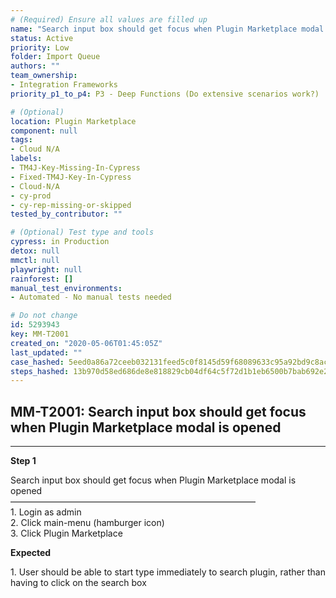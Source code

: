 ```yaml
---
# (Required) Ensure all values are filled up
name: "Search input box should get focus when Plugin Marketplace modal is opened"
status: Active
priority: Low
folder: Import Queue
authors: ""
team_ownership: 
- Integration Frameworks
priority_p1_to_p4: P3 - Deep Functions (Do extensive scenarios work?)

# (Optional)
location: Plugin Marketplace
component: null
tags: 
- Cloud N/A
labels: 
- TM4J-Key-Missing-In-Cypress
- Fixed-TM4J-Key-In-Cypress
- Cloud-N/A
- cy-prod
- cy-rep-missing-or-skipped
tested_by_contributor: ""

# (Optional) Test type and tools
cypress: in Production
detox: null
mmctl: null
playwright: null
rainforest: []
manual_test_environments: 
- Automated - No manual tests needed

# Do not change
id: 5293943
key: MM-T2001
created_on: "2020-05-06T01:45:05Z"
last_updated: ""
case_hashed: 5eed0a86a72ceeb032131feed5c0f8145d59f68089633c95a92bd9c8ac7fcdf64553fb25d9c9561bf9b81064f78e09a2
steps_hashed: 13b970d58ed686de8e818829cb04df64c5f72d1b1eb6500b7bab692e23f060f3a6c67e24512b26bdbf58a30f7ce0e551
---
```


<!-- (Auto-generated) Based on frontmatter's "key" and "name" -->

## MM-T2001: Search input box should get focus when Plugin Marketplace modal is opened

---

**Step 1**

Search input box should get focus when Plugin Marketplace modal is opened\
————————————————————————————\
1\. Login as admin\
2\. Click main-menu (hamburger icon)\
3\. Click Plugin Marketplace

**Expected**

1\. User should be able to start type immediately to search plugin, rather than having to click on the search box
